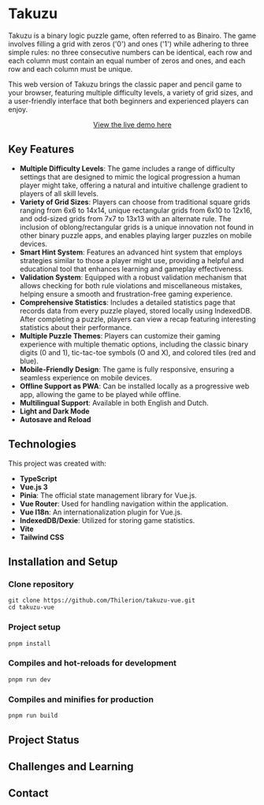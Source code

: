 # Takuzu

Takuzu is a binary logic puzzle game, often referred to as Binairo. The game involves filling a grid with zeros ('0') and ones ('1') while adhering to three simple rules: no three consecutive numbers can be identical, each row and each column must contain an equal number of zeros and ones, and each row and each column must be unique.

This web version of Takuzu brings the classic paper and pencil game to your browser, featuring multiple difficulty levels, a variety of grid sizes, and a user-friendly interface that both beginners and experienced players can enjoy.

<div align="center">
	<a href="https://takuzu-vue.surge.sh" target="_blank" rel="noopener">
    	View the live demo here
	</a>
</div>

## Key Features

- **Multiple Difficulty Levels**: The game includes a range of difficulty settings that are designed to mimic the logical progression a human player might take, offering a natural and intuitive challenge gradient to players of all skill levels.
- **Variety of Grid Sizes**: Players can choose from traditional square grids ranging from 6x6 to 14x14, unique rectangular grids from 6x10 to 12x16, and odd-sized grids from 7x7 to 13x13 with an alternate rule. The inclusion of oblong/rectangular grids is a unique innovation not found in other binary puzzle apps, and enables playing larger puzzles on mobile devices.
- **Smart Hint System**: Features an advanced hint system that employs strategies similar to those a player might use, providing a helpful and educational tool that enhances learning and gameplay effectiveness.
- **Validation System**: Equipped with a robust validation mechanism that allows checking for both rule violations and miscellaneous mistakes, helping ensure a smooth and frustration-free gaming experience.
- **Comprehensive Statistics**: Includes a detailed statistics page that records data from every puzzle played, stored locally using IndexedDB. After completing a puzzle, players can view a recap featuring interesting statistics about their performance.
- **Multiple Puzzle Themes**: Players can customize their gaming experience with multiple thematic options, including the classic binary digits (0 and 1), tic-tac-toe symbols (O and X), and colored tiles (red and blue).
- **Mobile-Friendly Design**: The game is fully responsive, ensuring a seamless experience on mobile devices.
- **Offline Support as PWA**: Can be installed locally as a progressive web app, allowing the game to be played while offline.
- **Multilingual Support**: Available in both English and Dutch.
- **Light and Dark Mode**
- **Autosave and Reload**


## Technologies

This project was created with:

- **TypeScript**
- **Vue.js 3**
- **Pinia**: The official state management library for Vue.js.
- **Vue Router**: Used for handling navigation within the application.
- **Vue I18n**: An internationalization plugin for Vue.js.
- **IndexedDB/Dexie**: Utilized for storing game statistics.
- **Vite**
- **Tailwind CSS**

## Installation and Setup

### Clone repository

```
git clone https://github.com/Thilerion/takuzu-vue.git
cd takuzu-vue
```

### Project setup

```
pnpm install
```

### Compiles and hot-reloads for development

```
pnpm run dev
```

### Compiles and minifies for production

```
pnpm run build
```

## Project Status

<!-- Current status of the project, future plans, etc. -->

## Challenges and Learning

<!-- Discussion of challenges faced and learnings acquired during the project -->

## Contact

<!-- Your contact information or links to your social media profiles -->
